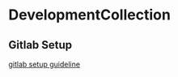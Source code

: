 # DevelopmentCollection  
## Gitlab Setup 

 [gitlab setup guideline](https://github.com/wangsteven/DevelopmentCollection/blob/main/GitlabSetup.md)

